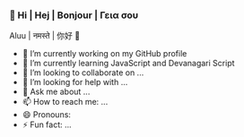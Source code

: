 ### 👋 Hi | Hej | Bonjour | Γεια σου 
Aluu | नमस्ते  |  你好 👋   


- 🔭 I’m currently working on my GitHub profile
- 🌱 I’m currently learning JavaScript and Devanagari Script
- 👯 I’m looking to collaborate on ...
- 🤔 I’m looking for help with ...
- 💬 Ask me about ...
- 📫 How to reach me: ...
- 😄 Pronouns: 
- ⚡ Fun fact: ...
